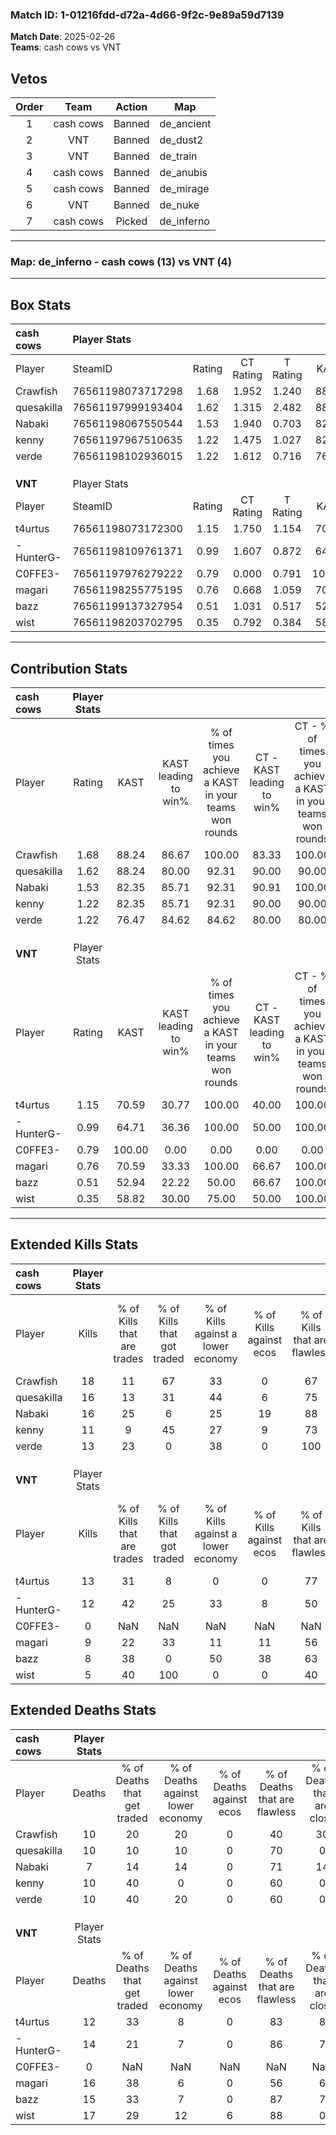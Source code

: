 ### Match ID: 1-01216fdd-d72a-4d66-9f2c-9e89a59d7139  
**Match Date**: 2025-02-26  
**Teams**: cash cows vs VNT  

## Vetos  

| Order | Team | Action | Map |
| :---: | :--: | :----: | --- |
| 1 | cash cows | Banned | de_ancient |
| 2 | VNT | Banned | de_dust2 |
| 3 | VNT | Banned | de_train |
| 4 | cash cows | Banned | de_anubis |
| 5 | cash cows | Banned | de_mirage |
| 6 | VNT | Banned | de_nuke |
| 7 | cash cows | Picked | de_inferno |

---  

### **Map**: de_inferno - cash cows (13) vs VNT (4)  
---  

## Box Stats  

| **cash cows** | Player Stats      |        |           |          |        |       |       |         |        |      |     |
| :- | :- | :-: | :-: | :-: | :-: | :-: | :-: | :-: | :-: | :-: | :-: |
| Player        | SteamID           | Rating | CT Rating | T Rating |  KAST  |  ADR  | Kills | Assists | Deaths | K/D  | HS% |
| Crawfish      | 76561198073717298 |  1.68  |   1.952   |  1.240   | 88.24  | 109.2 |  18   |    4    |   10   | 1.80 | 50  |
| quesakilla    | 76561197999193404 |  1.62  |   1.315   |  2.482   | 88.24  | 114.4 |  16   |    9    |   10   | 1.60 | 43  |
| Nabaki        | 76561198067550544 |  1.53  |   1.940   |  0.703   | 82.35  | 78.7  |  16   |    4    |   7    | 2.29 | 43  |
| kenny         | 76561197967510635 |  1.22  |   1.475   |  1.027   | 82.35  | 83.8  |  11   |    7    |   10   | 1.10 | 81  |
| verde         | 76561198102936015 |  1.22  |   1.612   |  0.716   | 76.47  | 70.2  |  13   |    5    |   10   | 1.30 |  0  |
|               |                   |        |           |          |        |       |       |         |        |      |     |
|               |                   |        |           |          |        |       |       |         |        |      |     |
|               |                   |        |           |          |        |       |       |         |        |      |     |
| **VNT**       | Player Stats      |        |           |          |        |       |       |         |        |      |     |
| Player        | SteamID           | Rating | CT Rating | T Rating |  KAST  |  ADR  | Kills | Assists | Deaths | K/D  | HS% |
| t4urtus       | 76561198073172300 |  1.15  |   1.750   |  1.154   | 70.59  | 83.9  |  13   |    3    |   12   | 1.08 | 53  |
| -HunterG-     | 76561198109761371 |  0.99  |   1.607   |  0.872   | 64.71  | 75.7  |  12   |    8    |   14   | 0.86 | 75  |
| C0FFE3-       | 76561197976279222 |  0.79  |   0.000   |  0.791   | 100.00 |  0.0  |   0   |    0    |   0    | 0.00 |  0  |
| magari        | 76561198255775195 |  0.76  |   0.668   |  1.059   | 70.59  | 60.6  |   9   |    5    |   16   | 0.56 | 55  |
| bazz          | 76561199137327954 |  0.51  |   1.031   |  0.517   | 52.94  | 38.5  |   8   |    0    |   15   | 0.53 | 75  |
| wist          | 76561198203702795 |  0.35  |   0.792   |  0.384   | 58.82  | 36.8  |   5   |    3    |   17   | 0.29 | 60  |
---  

## Contribution Stats  

| **cash cows** | Player Stats |        |                      |                                                        |                           |                                                             |                          |                                                            |
| :- | :-: | :-: | :-: | :-: | :-: | :-: | :-: | :-: |
| Player        |    Rating    |  KAST  | KAST leading to win% | % of times you achieve a KAST in your teams won rounds | CT - KAST leading to win% | CT - % of times you achieve a KAST in your teams won rounds | T - KAST leading to win% | T - % of times you achieve a KAST in your teams won rounds |
| Crawfish      |     1.68     | 88.24  |        86.67         |                         100.00                         |           83.33           |                           100.00                            |          100.00          |                           100.00                           |
| quesakilla    |     1.62     | 88.24  |        80.00         |                         92.31                          |           90.00           |                            90.00                            |          60.00           |                           100.00                           |
| Nabaki        |     1.53     | 82.35  |        85.71         |                         92.31                          |           90.91           |                           100.00                            |          66.67           |                           66.67                            |
| kenny         |     1.22     | 82.35  |        85.71         |                         92.31                          |           90.00           |                            90.00                            |          75.00           |                           100.00                           |
| verde         |     1.22     | 76.47  |        84.62         |                         84.62                          |           80.00           |                            80.00                            |          100.00          |                           100.00                           |
|               |              |        |                      |                                                        |                           |                                                             |                          |                                                            |
|               |              |        |                      |                                                        |                           |                                                             |                          |                                                            |
|               |              |        |                      |                                                        |                           |                                                             |                          |                                                            |
| **VNT**       | Player Stats |        |                      |                                                        |                           |                                                             |                          |                                                            |
| Player        |    Rating    |  KAST  | KAST leading to win% | % of times you achieve a KAST in your teams won rounds | CT - KAST leading to win% | CT - % of times you achieve a KAST in your teams won rounds | T - KAST leading to win% | T - % of times you achieve a KAST in your teams won rounds |
| t4urtus       |     1.15     | 70.59  |        30.77         |                         100.00                         |           40.00           |                           100.00                            |          25.00           |                           100.00                           |
| -HunterG-     |     0.99     | 64.71  |        36.36         |                         100.00                         |           50.00           |                           100.00                            |          28.57           |                           100.00                           |
| C0FFE3-       |     0.79     | 100.00 |         0.00         |                          0.00                          |           0.00            |                            0.00                             |           0.00           |                            0.00                            |
| magari        |     0.76     | 70.59  |        33.33         |                         100.00                         |           66.67           |                           100.00                            |          22.22           |                           100.00                           |
| bazz          |     0.51     | 52.94  |        22.22         |                         50.00                          |           66.67           |                           100.00                            |           0.00           |                            0.00                            |
| wist          |     0.35     | 58.82  |        30.00         |                         75.00                          |           50.00           |                           100.00                            |          16.67           |                           50.00                            |
---  

## Extended Kills Stats  

| **cash cows** | Player Stats |                            |                            |                                    |                         |                              |                                 |                                       |                    |           |
| :- | :-: | :-: | :-: | :-: | :-: | :-: | :-: | :-: | :-: | :-: |
| Player        |    Kills     | % of Kills that are trades | % of Kills that got traded | % of Kills against a lower economy | % of Kills against ecos | % of Kills that are flawless | % of Kills that are close duels | % of Kills that are assisted by flash | Pistol Round Kills | AWP Kills |
| Crawfish      |      18      |             11             |             67             |                 33                 |            0            |              67              |                6                |                   0                   |         0          |     0     |
| quesakilla    |      16      |             13             |             31             |                 44                 |            6            |              75              |                6                |                   0                   |         1          |     3     |
| Nabaki        |      16      |             25             |             6              |                 25                 |           19            |              88              |                6                |                   0                   |         2          |     1     |
| kenny         |      11      |             9              |             45             |                 27                 |            9            |              73              |                9                |                   9                   |         0          |     3     |
| verde         |      13      |             23             |             0              |                 38                 |            0            |             100              |                0                |                   0                   |         9          |     0     |
|               |              |                            |                            |                                    |                         |                              |                                 |                                       |                    |           |
|               |              |                            |                            |                                    |                         |                              |                                 |                                       |                    |           |
|               |              |                            |                            |                                    |                         |                              |                                 |                                       |                    |           |
| **VNT**       | Player Stats |                            |                            |                                    |                         |                              |                                 |                                       |                    |           |
| Player        |    Kills     | % of Kills that are trades | % of Kills that got traded | % of Kills against a lower economy | % of Kills against ecos | % of Kills that are flawless | % of Kills that are close duels | % of Kills that are assisted by flash | Pistol Round Kills | AWP Kills |
| t4urtus       |      13      |             31             |             8              |                 0                  |            0            |              77              |                0                |                   0                   |         3          |     1     |
| -HunterG-     |      12      |             42             |             25             |                 33                 |            8            |              50              |                0                |                   0                   |         0          |     4     |
| C0FFE3-       |      0       |            NaN             |            NaN             |                NaN                 |           NaN           |             NaN              |               NaN               |                  NaN                  |        null        |   null    |
| magari        |      9       |             22             |             33             |                 11                 |           11            |              56              |                0                |                  11                   |         0          |     1     |
| bazz          |      8       |             38             |             0              |                 50                 |           38            |              63              |               25                |                   0                   |         0          |     0     |
| wist          |      5       |             40             |            100             |                 0                  |            0            |              40              |               40                |                  20                   |         0          |     1     |
## Extended Deaths Stats  

| **cash cows** | Player Stats |                             |                                   |                          |                               |                            |                           |               |
| :- | :-: | :-: | :-: | :-: | :-: | :-: | :-: | :-: |
| Player        |    Deaths    | % of Deaths that get traded | % of Deaths against lower economy | % of Deaths against ecos | % of Deaths that are flawless | % of Deaths that are close | % of Deaths while blinded | Deaths to AWP |
| Crawfish      |      10      |             20              |                20                 |            0             |              40               |             30             |             0             |       0       |
| quesakilla    |      10      |             10              |                10                 |            0             |              70               |             0              |             0             |       2       |
| Nabaki        |      7       |             14              |                14                 |            0             |              71               |             14             |             0             |       1       |
| kenny         |      10      |             40              |                 0                 |            0             |              60               |             0              |            10             |       0       |
| verde         |      10      |             40              |                20                 |            0             |              60               |             0              |            10             |       0       |
|               |              |                             |                                   |                          |                               |                            |                           |               |
|               |              |                             |                                   |                          |                               |                            |                           |               |
|               |              |                             |                                   |                          |                               |                            |                           |               |
| **VNT**       | Player Stats |                             |                                   |                          |                               |                            |                           |               |
| Player        |    Deaths    | % of Deaths that get traded | % of Deaths against lower economy | % of Deaths against ecos | % of Deaths that are flawless | % of Deaths that are close | % of Deaths while blinded | Deaths to AWP |
| t4urtus       |      12      |             33              |                 8                 |            0             |              83               |             8              |             0             |       3       |
| -HunterG-     |      14      |             21              |                 7                 |            0             |              86               |             7              |             0             |       2       |
| C0FFE3-       |      0       |             NaN             |                NaN                |           NaN            |              NaN              |            NaN             |            NaN            |     null      |
| magari        |      16      |             38              |                 6                 |            0             |              56               |             6              |             6             |       1       |
| bazz          |      15      |             33              |                 7                 |            0             |              87               |             7              |             0             |       2       |
| wist          |      17      |             29              |                12                 |            6             |              88               |             0              |             0             |       4       |
